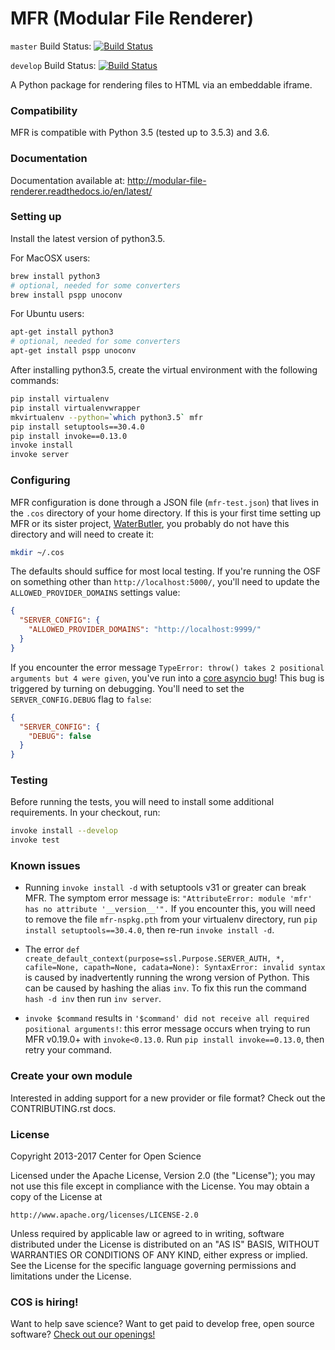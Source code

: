 # MFR (Modular File Renderer)

`master` Build Status: [![Build Status](https://travis-ci.org/CenterForOpenScience/modular-file-renderer.svg?branch=master)](https://travis-ci.org/CenterForOpenScience/modular-file-renderer)

`develop` Build Status: [![Build Status](https://travis-ci.org/CenterForOpenScience/modular-file-renderer.svg?branch=develop)](https://travis-ci.org/CenterForOpenScience/modular-file-renderer)

A Python package for rendering files to HTML via an embeddable iframe.

### Compatibility

MFR is compatible with Python 3.5 (tested up to 3.5.3) and 3.6.

### Documentation

Documentation available at: http://modular-file-renderer.readthedocs.io/en/latest/

### Setting up

Install the latest version of python3.5.

For MacOSX users:

```bash
brew install python3
# optional, needed for some converters
brew install pspp unoconv
```
For Ubuntu users:

```bash
apt-get install python3
# optional, needed for some converters
apt-get install pspp unoconv
```

After installing python3.5, create the virtual environment with the following commands:

```bash
pip install virtualenv
pip install virtualenvwrapper
mkvirtualenv --python=`which python3.5` mfr
pip install setuptools==30.4.0
pip install invoke==0.13.0
invoke install
invoke server
```

### Configuring

MFR configuration is done through a JSON file (`mfr-test.json`) that lives in the `.cos` directory of your home directory.  If this is your first time setting up MFR or its sister project, [WaterButler](https://github.com/CenterForOpenScience/waterbutler/), you probably do not have this directory and will need to create it:

```bash
mkdir ~/.cos
```

The defaults should suffice for most local testing.  If you're running the OSF on something other than `http://localhost:5000/`, you'll need to update the `ALLOWED_PROVIDER_DOMAINS` settings value:

```json
{
  "SERVER_CONFIG": {
    "ALLOWED_PROVIDER_DOMAINS": "http://localhost:9999/"
  }
}
```

If you encounter the error message `TypeError: throw() takes 2 positional arguments but 4 were given`, you've run into a [core asyncio bug](https://bugs.python.org/issue25394)!  This bug is triggered by turning on debugging. You'll need to set the `SERVER_CONFIG.DEBUG` flag to `false`:

```json
{
  "SERVER_CONFIG": {
    "DEBUG": false
  }
}
```

### Testing

Before running the tests, you will need to install some additional requirements. In your checkout, run:

```bash
invoke install --develop
invoke test
```

### Known issues

- Running `invoke install -d` with setuptools v31 or greater can break MFR.  The symptom error message is: `"AttributeError: module 'mfr' has no attribute '__version__'".`  If you encounter this, you will need to remove the file
`mfr-nspkg.pth` from your virtualenv directory, run `pip install setuptools==30.4.0`, then re-run `invoke install -d`.

- The error `def create_default_context(purpose=ssl.Purpose.SERVER_AUTH, *, cafile=None, capath=None, cadata=None): SyntaxError: invalid syntax` is caused by inadvertently running the wrong version of Python. This can be caused by hashing the alias `inv`. To fix this run the command `hash -d inv` then run `inv server`.

- `invoke $command` results in `'$command' did not receive all required positional arguments!`: this error message occurs when trying to run MFR v0.19.0+ with `invoke<0.13.0`.  Run `pip install invoke==0.13.0`, then retry your command.

### Create your own module

Interested in adding support for a new provider or file format? Check out the CONTRIBUTING.rst docs.

### License

Copyright 2013-2017 Center for Open Science

Licensed under the Apache License, Version 2.0 (the "License");
you may not use this file except in compliance with the License.
You may obtain a copy of the License at

    http://www.apache.org/licenses/LICENSE-2.0

Unless required by applicable law or agreed to in writing, software
distributed under the License is distributed on an "AS IS" BASIS,
WITHOUT WARRANTIES OR CONDITIONS OF ANY KIND, either express or implied.
See the License for the specific language governing permissions and
limitations under the License.

### COS is hiring!

Want to help save science? Want to get paid to develop free, open source software? [Check out our openings!](https://cos.io/our-communities/jobs/)
